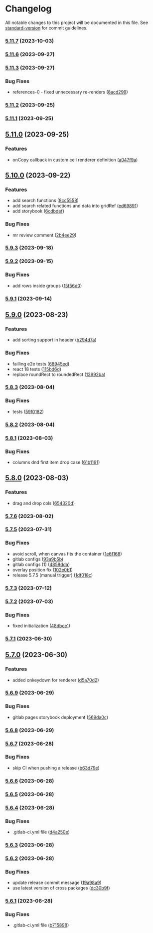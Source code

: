 # Changelog

All notable changes to this project will be documented in this file. See [standard-version](https://github.com/conventional-changelog/standard-version) for commit guidelines.

### [5.11.7](https://gitlab.workfront.tech/maestro/glide-data-grid/compare/v5.11.4...v5.11.7) (2023-10-03)

### [5.11.6](https://gitlab.workfront.tech/maestro/glide-data-grid/compare/v5.11.3...v5.11.4) (2023-09-27)

### [5.11.3](https://gitlab.workfront.tech/maestro/glide-data-grid/compare/v5.11.2...v5.11.3) (2023-09-27)

### Bug Fixes

- references-0 - fixed unnecessary re-renders ([8acd299](https://gitlab.workfront.tech/maestro/glide-data-grid/commit/8acd2992539208229e243d3259b10810f74a8e3e))

### [5.11.2](https://gitlab.workfront.tech/maestro/glide-data-grid/compare/v5.11.1...v5.11.2) (2023-09-25)

### [5.11.1](https://gitlab.workfront.tech/maestro/glide-data-grid/compare/v5.11.0...v5.11.1) (2023-09-25)

## [5.11.0](https://gitlab.workfront.tech/maestro/glide-data-grid/compare/v5.10.0...v5.11.0) (2023-09-25)

### Features

- onCopy callback in custom cell renderer definition ([a047f9a](https://gitlab.workfront.tech/maestro/glide-data-grid/commit/a047f9a85d2df1c7a2d7dcea3ce4a13d9607da18))

## [5.10.0](https://gitlab.workfront.tech/maestro/glide-data-grid/compare/v5.9.3...v5.10.0) (2023-09-22)

### Features

- add search functions ([8cc5558](https://gitlab.workfront.tech/maestro/glide-data-grid/commit/8cc5558f2bc973e7e87386f0f38a3c1eabd1d88d))
- add search related functions and data into gridRef ([ed69891](https://gitlab.workfront.tech/maestro/glide-data-grid/commit/ed698912683dc22c235426ba0ebf2fa84787dab2))
- add storybook ([6cdbdef](https://gitlab.workfront.tech/maestro/glide-data-grid/commit/6cdbdef62c61f60dcf5cf13db4a61a3e055717c3))

### Bug Fixes

- mr review comment ([2b4ee29](https://gitlab.workfront.tech/maestro/glide-data-grid/commit/2b4ee29c050e710a9e72e36aab757c0ae570ef88))

### [5.9.3](https://gitlab.workfront.tech/maestro/glide-data-grid/compare/v5.9.2...v5.9.3) (2023-09-18)

### [5.9.2](https://gitlab.workfront.tech/maestro/glide-data-grid/compare/v5.9.1...v5.9.2) (2023-09-15)

### Bug Fixes

- add rows inside groups ([15f56d0](https://gitlab.workfront.tech/maestro/glide-data-grid/commit/15f56d098a667574b395fe38e9ac36a0c1f02e2e))

### [5.9.1](https://gitlab.workfront.tech/maestro/glide-data-grid/compare/v5.9.0...v5.9.1) (2023-09-14)

## [5.9.0](https://gitlab.workfront.tech/maestro/glide-data-grid/compare/v5.8.3...v5.9.0) (2023-08-23)

### Features

- add sorting support in header ([b294d7a](https://gitlab.workfront.tech/maestro/glide-data-grid/commit/b294d7a80c401b83af0533743d873c8b2260fa4c))

### Bug Fixes

- failling e2e tests ([68945ed](https://gitlab.workfront.tech/maestro/glide-data-grid/commit/68945ed7defa6b7b9eb1f7351d9eb1b221e8763b))
- react 18 tests ([115bd6d](https://gitlab.workfront.tech/maestro/glide-data-grid/commit/115bd6d9dc9d8b0291bccfab97e1abecdcc45d50))
- replace roundRect to roundedRect ([13992ba](https://gitlab.workfront.tech/maestro/glide-data-grid/commit/13992bab541b3496b5459386ce8ad3d56dfd70ee))

### [5.8.3](https://gitlab.workfront.tech/maestro/glide-data-grid/compare/v5.8.2...v5.8.3) (2023-08-04)

### Bug Fixes

- tests ([59f0182](https://gitlab.workfront.tech/maestro/glide-data-grid/commit/59f0182b1acdaa34c48311f4f80cb434ecb0206b))

### [5.8.2](https://gitlab.workfront.tech/maestro/glide-data-grid/compare/v5.8.1...v5.8.2) (2023-08-04)

### [5.8.1](https://gitlab.workfront.tech/maestro/glide-data-grid/compare/v5.8.0...v5.8.1) (2023-08-03)

### Bug Fixes

- columns dnd first item drop case ([61b1191](https://gitlab.workfront.tech/maestro/glide-data-grid/commit/61b11919dcdedca8cb1de055ea32b23e6dd69f08))

## [5.8.0](https://gitlab.workfront.tech/maestro/glide-data-grid/compare/v5.7.6...v5.8.0) (2023-08-03)

### Features

- drag and drop cols ([654320d](https://gitlab.workfront.tech/maestro/glide-data-grid/commit/654320d35efa8841b339e0f8021f757283c96dde))

### [5.7.6](https://gitlab.workfront.tech/maestro/glide-data-grid/compare/v5.7.5...v5.7.6) (2023-08-02)

### [5.7.5](https://gitlab.workfront.tech/maestro/glide-data-grid/compare/v5.7.3...v5.7.5) (2023-07-31)

### Bug Fixes

- avoid scroll, when canvas fits the container ([1e6f168](https://gitlab.workfront.tech/maestro/glide-data-grid/commit/1e6f168dbbbfe4a6d9fc94dca6154d2306ebcacb))
- gitlab configs ([93a9b5b](https://gitlab.workfront.tech/maestro/glide-data-grid/commit/93a9b5bc9496ac4cd75a3d3b099c13524c2c4d28))
- gitlab configs (1) ([4858dda](https://gitlab.workfront.tech/maestro/glide-data-grid/commit/4858ddab4465a987e90849ac42c9dcdccb131e7b))
- overlay position fix ([102e0b1](https://gitlab.workfront.tech/maestro/glide-data-grid/commit/102e0b14a5dbe994bcef189839d001735616d64d))
- release 5.7.5 (manual trigger) ([1df018c](https://gitlab.workfront.tech/maestro/glide-data-grid/commit/1df018c276a2869a4b9b60f64ca602b774bd3996))

### [5.7.3](https://gitlab.workfront.tech/maestro/glide-data-grid/compare/v5.7.2...v5.7.3) (2023-07-12)

### [5.7.2](https://gitlab.workfront.tech/maestro/glide-data-grid/compare/v5.7.1...v5.7.2) (2023-07-03)

### Bug Fixes

- fixed initialization ([48dbce1](https://gitlab.workfront.tech/maestro/glide-data-grid/commit/48dbce16c25324c63d296d2f48f6e32ee46f8e10))

### [5.7.1](https://gitlab.workfront.tech/maestro/glide-data-grid/compare/v5.7.0...v5.7.1) (2023-06-30)

## [5.7.0](https://gitlab.workfront.tech/maestro/glide-data-grid/compare/v5.6.9...v5.7.0) (2023-06-30)

### Features

- added onkeydown for renderer ([d5a70d2](https://gitlab.workfront.tech/maestro/glide-data-grid/commit/d5a70d2cfbec888ce29b5ea408c4345fd3d280e5))

### [5.6.9](https://gitlab.workfront.tech/maestro/glide-data-grid/compare/v5.6.8...v5.6.9) (2023-06-29)

### Bug Fixes

- gitlab pages storybook deployment ([569da0c](https://gitlab.workfront.tech/maestro/glide-data-grid/commit/569da0c77ecea9872ef6fefb8abbf927d8857c0d))

### [5.6.8](https://gitlab.workfront.tech/maestro/glide-data-grid/compare/v5.6.7...v5.6.8) (2023-06-29)

### [5.6.7](https://gitlab.workfront.tech/maestro/glide-data-grid/compare/v5.6.6...v5.6.7) (2023-06-28)

### Bug Fixes

- skip CI when pushing a release ([b63d79e](https://gitlab.workfront.tech/maestro/glide-data-grid/commit/b63d79e07d771a661090774b4c1597a761069e9b))

### [5.6.6](https://gitlab.workfront.tech/maestro/glide-data-grid/compare/v5.6.5...v5.6.6) (2023-06-28)

### [5.6.5](https://gitlab.workfront.tech/maestro/glide-data-grid/compare/v5.6.4...v5.6.5) (2023-06-28)

### [5.6.4](https://gitlab.workfront.tech/maestro/glide-data-grid/compare/v5.6.3...v5.6.4) (2023-06-28)

### Bug Fixes

- .gitlab-ci.yml file ([d4a250e](https://gitlab.workfront.tech/maestro/glide-data-grid/commit/d4a250e1466180e9509ab4b868c9c0142db5d5ef))

### [5.6.3](https://gitlab.workfront.tech/maestro/glide-data-grid/compare/v5.6.2...v5.6.3) (2023-06-28)

### [5.6.2](https://gitlab.workfront.tech/maestro/glide-data-grid/compare/v5.6.1...v5.6.2) (2023-06-28)

### Bug Fixes

- update release commit message ([19a98a9](https://gitlab.workfront.tech/maestro/glide-data-grid/commit/19a98a98836de5de615c8cdd5437fb63db770e64))
- use latest version of cross packages ([dc30b9f](https://gitlab.workfront.tech/maestro/glide-data-grid/commit/dc30b9f6b578f9a5d0f82ac33047ee73154ce505))

### [5.6.1](https://gitlab.workfront.tech/maestro/glide-data-grid/compare/v5.5.9...v5.6.1) (2023-06-28)

### Bug Fixes

- .gitlab-ci.yml file ([b715898](https://gitlab.workfront.tech/maestro/glide-data-grid/commit/b7158984ed1c393c07a54e1a2da392363607461a))

